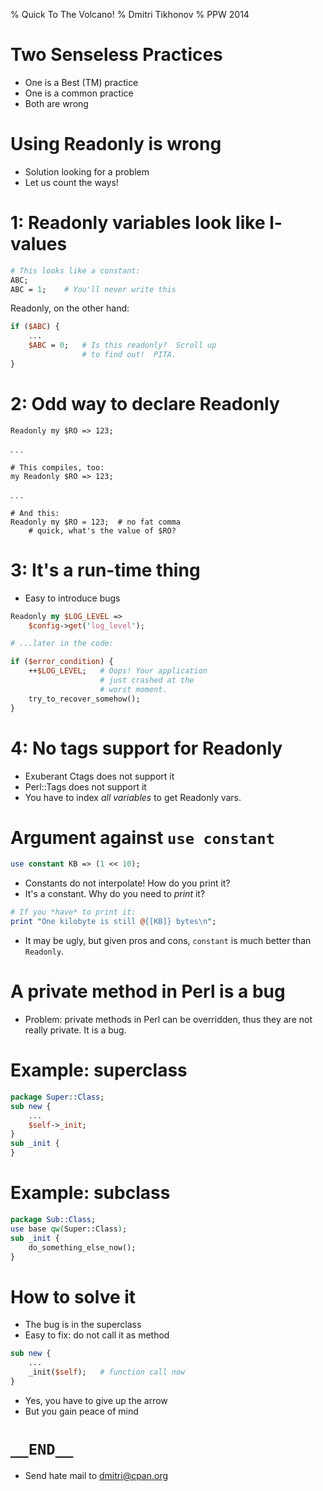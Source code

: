 % Quick To The Volcano!
% Dmitri Tikhonov
% PPW 2014

# Two Senseless Practices

- One is a Best (TM) practice
- One is a common practice
- Both are wrong

# Using Readonly is wrong

- Solution looking for a problem
- Let us count the ways!

# 1: Readonly variables look like l-values

~~~perl
# This looks like a constant:
ABC;
ABC = 1;    # You'll never write this
~~~

Readonly, on the other hand:

~~~perl
if ($ABC) {
    ...
    $ABC = 0;   # Is this readonly?  Scroll up
                # to find out!  PITA.
}
~~~

# 2: Odd way to declare Readonly

~~~
Readonly my $RO => 123;
~~~

. . .

~~~
# This compiles, too:
my Readonly $RO => 123;
~~~

. . .

~~~
# And this:
Readonly my $RO = 123;  # no fat comma
    # quick, what's the value of $RO?
~~~

# 3: It's a run-time thing

- Easy to introduce bugs

~~~perl
Readonly my $LOG_LEVEL =>
    $config->get('log_level');

# ...later in the code:

if ($error_condition) {
    ++$LOG_LEVEL;   # Oops! Your application
                    # just crashed at the
                    # worst moment.
    try_to_recover_somehow();
}
~~~

# 4: No tags support for Readonly

- Exuberant Ctags does not support it
- Perl::Tags does not support it
- You have to index *all variables* to get Readonly
  vars.

# Argument against `use constant`

~~~perl
use constant KB => (1 << 10);
~~~

- Constants do not interpolate!  How do you print it?
- It's a constant.  Why do you need to *print* it?

~~~perl
# If you *have* to print it:
print "One kilobyte is still @{[KB]} bytes\n";
~~~

- It may be ugly, but given pros and cons, `constant`
  is much better than `Readonly`.

# A private method in Perl is a bug

- Problem: private methods in Perl can be overridden, thus
  they are not really private.  It is a bug.

# Example: superclass

~~~perl
package Super::Class;
sub new {
    ...
    $self->_init;
}
sub _init {
}
~~~

# Example: subclass

~~~perl
package Sub::Class;
use base qw(Super::Class);
sub _init {
    do_something_else_now();
}
~~~

# How to solve it

- The bug is in the superclass
- Easy to fix: do not call it as method

~~~perl
sub new {
    ...
    _init($self);   # function call now
}
~~~

- Yes, you have to give up the arrow
- But you gain peace of mind

# `__END__`

- Send hate mail to dmitri@cpan.org
